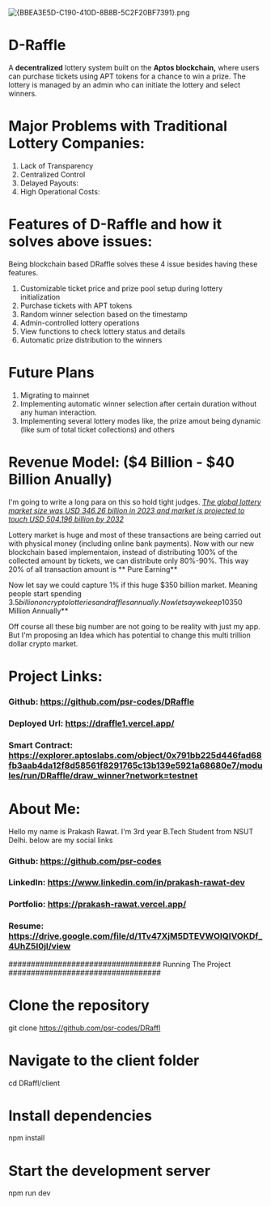 ![{BBEA3E5D-C190-410D-8B8B-5C2F20BF7391}.png](https://cdn.dorahacks.io/static/files/1931790cd8525ba4c71ff4f4eba9eefb.png)

# D-Raffle 
A **decentralized** lottery system built on the **Aptos blockchain,** where users can purchase tickets using APT tokens for a chance to win a prize. The lottery is managed by an admin who can initiate the lottery and select winners.

# Major Problems with Traditional Lottery Companies:
1. Lack of Transparency
2. Centralized Control
3. Delayed Payouts:
4. High Operational Costs:


# Features of D-Raffle and how it solves above issues:
Being blockchain based DRaffle solves these 4 issue besides having these features.
1. Customizable ticket price and prize pool setup during lottery initialization
2. Purchase tickets with APT tokens
3. Random winner selection based on the timestamp
4. Admin-controlled lottery operations
5. View functions to check lottery status and details
6. Automatic prize distribution to the winners

# Future Plans
1. Migrating to mainnet
2. Implementing automatic winner selection after certain duration without any human interaction.
3. Implementing several lottery modes like, the prize amout being dynamic (like sum of total ticket collections) and others

# Revenue Model: ($4 Billion - $40 Billion Anually)
I'm going to write a long para on this so hold tight judges. 
*[The global lottery market size was USD 346.26 billion in 2023 and market is projected to touch USD 504.196 billion by 2032](https://www.businessresearchinsights.com/market-reports/lottery-market-100506)*

Lottery market is huge and most of these transactions are being carried out with physical money (including online bank payments). Now with our new blockchain based implementaion, instead of distributing 100% of the collected amount by tickets, we can distribute only 80%-90%. This way 20% of all transaction amount is ** Pure Earning**

Now let say we could capture 1% if this huge $350 billion market. Meaning people start spending $3.5 billion on crypto lotteries and raffles annually. Now let say we keep 10% of this amout and distribute the 90% to winner(s). This would make us **$350 Million Annually** 

Off course all these big number are not going to be reality with just my app. But I'm proposing an Idea which has potential to change this multi trillion dollar crypto market.

# Project Links:
### Github: https://github.com/psr-codes/DRaffle
### Deployed Url: https://draffle1.vercel.app/
### Smart Contract: https://explorer.aptoslabs.com/object/0x791bb225d446fad68fb3aab4da12f8d58561f8291765c13b139e5921a68680e7/modules/run/DRaffle/draw_winner?network=testnet 

# About Me: 
Hello my name is Prakash Rawat. I'm 3rd year B.Tech Student from NSUT Delhi.
below are my social links
### Github: https://github.com/psr-codes
### LinkedIn: https://www.linkedin.com/in/prakash-rawat-dev
### Portfolio: https://prakash-rawat.vercel.app/
### Resume: https://drive.google.com/file/d/1Tv47XjM5DTEVWOIQIVOKDf_4UhZ5I0jl/view


################################## Running The Project ##################################
# Clone the repository
git clone https://github.com/psr-codes/DRaffl

# Navigate to the client folder
cd DRaffl/client

# Install dependencies
npm install

# Start the development server
npm run dev
